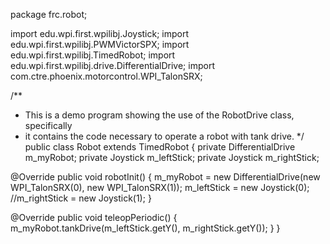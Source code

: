 

package frc.robot;

import edu.wpi.first.wpilibj.Joystick;
import edu.wpi.first.wpilibj.PWMVictorSPX;
import edu.wpi.first.wpilibj.TimedRobot;
import edu.wpi.first.wpilibj.drive.DifferentialDrive;
import com.ctre.phoenix.motorcontrol.WPI_TalonSRX;

/**
 * This is a demo program showing the use of the RobotDrive class, specifically
 * it contains the code necessary to operate a robot with tank drive.
 */
public class Robot extends TimedRobot {
  private DifferentialDrive m_myRobot;
  private Joystick m_leftStick;
  private Joystick m_rightStick;

  @Override
  public void robotInit() {
    m_myRobot = new DifferentialDrive(new WPI_TalonSRX(0), new WPI_TalonSRX(1));
    m_leftStick = new Joystick(0);
    //m_rightStick = new Joystick(1);
  }

  @Override
  public void teleopPeriodic() {
    m_myRobot.tankDrive(m_leftStick.getY(), m_rightStick.getY());
  }
}
